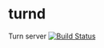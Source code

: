 # turnd
Turn server  [![Build Status](https://travis-ci.org/gabrielbo1/turnd.svg?branch=master)](https://travis-ci.org/gabrielbo1/turnd)
